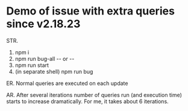 # Demo of issue with extra queries since v2.18.23

STR.
1. npm i
2. npm run bug-all
-- or --
2. npm run start
3. (in separate shell) npm run bug

ER.
Normal queries are executed on each update

AR.
After several iterations number of queries run (and execution time)
 starts to increase dramatically. For me, it takes about 6 iterations.

